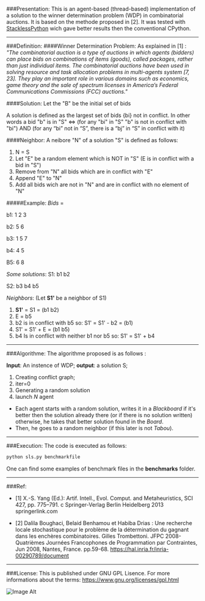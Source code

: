 ###Presentation:
This is an agent-based (thread-based) implementation of a solution to the winner determination problem (WDP) in combinatorial auctions. It is based on the methode proposed in [2]. 
It was tested with [StacklessPython](http://www.stackless.com/) wich gave better results then the conventional CPython.

***

###Definition:
####Winner Determination Problem:
As explained in [1] :
*"The combinatorial auction is a type of auctions in which agents (bidders) can place bids on combinations of items (goods), called packages, rather than just individual items.
The combinatorial auctions have been used in solving resource and task allocation problems in multi-agents system [7, 23]. They play an important role in various domains such as economics, game theory and the sale of spectrum licenses in America’s Federal Communications Commissions (FCC) auctions."*

####Solution:
Let the "B" be the initial set of bids

A solution is defined as the largest set of bids {bi} not in conflict. In other words a bid "b" is in "S" <=>
(for any "bi" in "S"  "b" is not in conflict with "bi")  AND  (for any “bi” not in “S”, there is a “bj” in “S” in conflict with it)

####Neighbor:
A neibore "N" of a solution "S" is defined as follows:
1. N = S
2. Let "E" be a random element which is NOT in "S" (E is in conflict with a bid in "S")
3. Remove from "N" all bids which are in conflict with "E"
4. Append "E" to "N"
5. Add all bids wich are not in "N" and are in conflict with no element of "N"


#####Example:
*Bids* =

b1:   1 2 3

b2:   5 6

b3:  1 5 7

b4:   4 5

B5:   6 8

*Some solutions*: 
S1: b1 b2 

S2: b3 b4 b5

*Neighbors*:
(Let **S1'** be a neighbor of S1)
1. **S1'** = S1 = (b1 b2)
2. E = b5
3. b2 is in conflict with b5 so:
           S1' = S1' - b2 = (b1)
4. S1' = S1' + E = (b1 b5)
5. b4 Is in conflict with neither b1 nor b5 so:
           S1' = S1' + b4

***

###Algorithme:
The algorithme proposed is as follows : 

**Input**: An instence of WDP;
**output**: a solution S;

1. Creating conflict graph;
2. iter=0
3. Generating a random solution
4. launch *N* agent

- Each agent starts with a random solution, writes it in a *Blackboard* if it's better then the solution already there (or if there is no solution written) otherwise, he takes that better solution found in the *Board*.
- Then, he goes to a random neighbor (if this later is not *Tabou*).

***

###Execution:
The code is executed as follows:
```bash
python sls.py benchmarkfile
```
One can find some examples of benchmark files in the **benchmarks** folder.

***

###Ref: 
- [1] X.-S. Yang (Ed.): Artif. Intell., Evol. Comput. and Metaheuristics, SCI 427, pp. 775–791.
c Springer-Verlag Berlin Heidelberg 2013 springerlink.com

- [2] Dalila Boughaci, Belaid Benhamou et Habiba Drias : Une recherche locale stochastique pour le problème de la détermination du gagnant dans les enchères combinatoires. Gilles Trombettoni. JFPC 2008- Quatrièmes Journées Francophones de Programmation par Contraintes, Jun 2008, Nantes, France. pp.59-68. https://hal.inria.fr/inria-00290789/document

***

###License:
This is published under GNU GPL Lisence.
For more informations about the terms: https://www.gnu.org/licenses/gpl.html

![Image Alt](https://www.gnu.org/graphics/gplv3-127x51.png)

